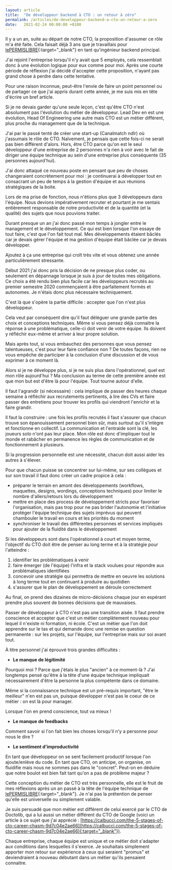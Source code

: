 ```yaml
---
layout: article
title:  "De développeur backend à CTO : un retour à zéro"
permalink: /articles/de-developpeur-backend-a-cto-un-retour-a-zero
date:   2021-02-24 00:00:00 +0100
---
```


Il y a un an, suite au départ de notre CTO, la proposition d'assumer ce rôle m'a été faite. Cela faisait déjà 3 ans que je travaillais pour [lePERMISLIBRE](https://lepermislibre.fr){:target="_blank"} en tant qu'ingénieur backend principal.

J'ai rejoint l'entreprise lorsqu'il n'y avait que 5 employés, cela ressemblait donc à une évolution logique pour eux comme pour moi. Après une courte période de réflexion j'ai décidé d'accepter cette proposition, n'ayant pas grand chose à perdre dans cette tentative.

Pour une raison inconnue, peut-être l'envie de faire un point personnel ou de partager ce que j'ai appris durant cette année, je me suis mis en tête d'écrire un bref article.

Si je ne devais garder qu'une seule leçon, c'est qu'être CTO n'est absolument pas l'évolution du métier de développeur. Lead Dev en est une évolution, Head Of Engineering une autre mais CTO est un métier différent, plus proche du management que de la technique.

J'ai par le passé tenté de créer une start-up (Canalmatch ndlr) où j'assumais le rôle de CTO. Naïvement, je pensais que cette fois-ci ne serait pas bien différent d'alors. Hors, être CTO parce qu'on est le seul développeur d'une entreprise de 2 personnes n'a rien à voir avec le fait de diriger une équipe technique au sein d'une entreprise plus conséquente (35 personnes aujourd'hui).

J'ai donc attaqué ce nouveau poste en pensant que peu de choses changeraient concrètement pour moi : je continuerai à développer tout en consacrant un peu de temps à la gestion d'équipe et aux réunions stratégiques de la boite.

Lors de ma prise de fonction, nous n'étions plus que 3 développeurs dans l'équipe. Nous devions impérativement recruter et pourtant je me sentais entièrement responsable de notre productivité et de la quantité (et la qualité) des sujets que nous pouvions traiter.

Durant presque un an j'ai donc passé mon temps à jongler entre le management et le développement. Ce qui est bien lorsque l'on essaye de tout faire, c'est que l'on fait tout mal. Mes développements étaient bâclés car je devais gérer l'équipe et ma gestion d'équipe était bâclée car je devais développer.

Ajoutez à ça une entreprise qui croît très vite et vous obtenez une année particulièrement stressante.

Début 2021 j'ai donc pris la décision de ne presque plus coder, ou seulement en dépannage lorsque je suis à jour de toutes mes obligations. Ce choix a été rendu bien plus facile car les développeurs recrutés au premier semestre 2020 commençaient à être parfaitement formés et autonomes. Je n'étais donc plus nécessaire techniquement.

C'est là que s'opère la partie difficile : accepter que l'on n'est plus développeur.

Cela veut par conséquent dire qu'il faut déléguer une grande partie des choix et conceptions techniques. Même si vous pensez déjà connaitre la réponse à une problématique, celle-ci doit venir de votre équipe. Ils doivent y réfléchir eux-même et arriver à leur propre solution.

Mais après tout, si vous embauchez des personnes que vous pensez talentueuses, c'est pour leur faire confiance non ? De toutes façons, rien ne vous empêche de participer à la conclusion d'une discussion et de vous exprimer à ce moment là.

Alors si je ne développe plus, si je ne suis plus dans l'opérationnel, quel est mon rôle aujourd'hui ?
Ma conclusion au terme de cette première année est que mon but est d'être là pour l'équipe. Tout tourne autour d'elle.

Il faut l'agrandir (si nécessaire) : cela implique de passer des heures chaque semaine à réfléchir aux recrutements pertinents, à lire des CVs et faire passer des entretiens pour trouver les profils qui viendront l'enrichir et la faire grandir.

Il faut la construire : une fois les profils recrutés il faut s'assurer que chacun trouve son épanouissement personnel bien sûr, mais surtout qu'il s'intègre et fonctionne en collectif. La communication et l'entraide sont la clé, les joueurs solo n'ont pas leur place. Mon rôle est donc d'impliquer tout le monde et rabâcher en permanence les règles de communication et de fonctionnement à plusieurs.

Si la progression personnelle est une nécessité, chacun doit aussi aider les autres à s'élever.

Pour que chacun puisse se concentrer sur lui-même, sur ses collègues et sur son travail il faut donc créer un cadre propice à cela :
* préparer le terrain en amont des développements (workflows, maquettes, designs, wordings, conceptions techniques) pour limiter le nombre d'allers/retours lors du développement
* mettre en place des process de développement stricts pour favoriser l'organisation, mais pas trop pour ne pas brider l'autonomie et l'initiative
protéger l'équipe technique des sujets imprévus qui peuvent chambouler le travail en cours et les priorités du moment
* synchroniser le travail des différentes personnes et services impliqués pour ajouter de la fluidité dans le développement

Si les développeurs sont dans l'opérationnel à court et moyen terme, l'objectif du CTO doit être de penser au long terme et à la stratégie pour l'atteindre :
1. identifier les problématiques à venir
2. faire émerger (de l'équipe) l'infra et la stack voulues pour répondre aux problématiques identifiées
3. concevoir une stratégie qui permettra de mettre en oeuvre les solutions à long terme tout en continuant à produire au quotidien
4. s'assurer que le plan de développement se déroule correctement

Au final, on prend des dizaines de micro-décisions chaque jour en espérant prendre plus souvent de bonnes décisions que de mauvaises.

Passer de développeur à CTO n'est pas une transition aisée. Il faut prendre conscience et accepter que c'est un métier complètement nouveau pour lequel il n'existe ni formation, ni école. C'est un métier que l'on doit apprendre sur le tas et qui demande donc une remise en question permanente : sur les projets, sur l'équipe, sur l'entreprise mais sur soi avant tout.

À titre personnel j'ai éprouvé trois grandes difficultés :
 
* **Le manque de légitimité**

Pourquoi moi ? Parce que j'étais le plus "ancien" à ce moment-là ? J'ai longtemps pensé qu'être à la tête d'une équipe technique impliquait nécessairement d'être la personne la plus compétente dans ce domaine.

Même si la connaissance technique est un pré-requis important, "être le meilleur" n'en est pas un, puisque développer n'est pas le coeur de ce métier : on est là pour manager.

Lorsque l'on en prend conscience, tout va mieux !
 
* **Le manque de feedbacks**

Comment savoir si l'on fait bien les choses lorsqu'il n'y a personne pour nous le dire ?

* **Le sentiment d'improductivité**

En tant que développeur on se sent facilement productif lorsque l'on ajoute/enlève du code. En tant que CTO, on anticipe, on organise, on fluidifie mais nous ne sommes pas dans le "concret". Peut-on en déduire que notre boulot est bien fait tant qu'on a pas de problème majeur ?

Cette conception du métier de CTO est très personnelle, elle est le fruit de mes réflexions après un an passé à la tête de l'équipe technique de [lePERMISLIBRE](https://lepermislibre.fr){:target="_blank"}. Je n'ai pas la prétention de penser qu'elle est universelle ou simplement valable.

Je suis persuadé que mon métier est différent de celui exercé par le CTO de Doctolib, qui a lui aussi un métier différent du CTO de Google (voici un article à ce sujet que j'ai apprécié : [https://calbucci.com/the-5-stages-of-cto-career-chasm-9d7c04e2ae66](https://calbucci.com/the-5-stages-of-cto-career-chasm-9d7c04e2ae66){:target="_blank"}).

Chaque entreprise, chaque équipe est unique et ce métier doit s'adapter aux conditions dans lesquelles il s'exerce. Je souhaitais simplement apporter mon retour sur expérience à ceux qui seraient "promus" et deviendraient à nouveau débutant dans un métier qu'ils pensaient connaitre.